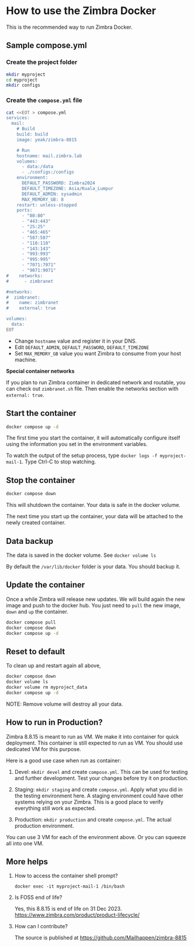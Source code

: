 # How to use the Zimbra Docker

This is the recommended way to run Zimbra Docker.

## Sample compose.yml

### Create the project folder

```bash
mkdir myproject
cd myproject
mkdir configs
```

### Create the `compose.yml` file

```bash
cat <<EOT > compose.yml
services:
  mail:
    # Build
    build: build
    image: yeak/zimbra-8815

    # Run
    hostname: mail.zimbra.lab
    volumes:
      - data:/data
      - ./configs:/configs
    environment:
      DEFAULT_PASSWORD: Zimbra2024
      DEFAULT_TIMEZONE: Asia/Kuala_Lumpur
      DEFAULT_ADMIN: sysadmin
      MAX_MEMORY_GB: 8
    restart: unless-stopped
    ports:
      - "80:80"
      - "443:443"
      - "25:25"
      - "465:465"
      - "587:587"
      - "110:110"
      - "143:143"
      - "993:993"
      - "995:995"
      - "7071:7071"
      - "9071:9071"
#    networks:
#      - zimbranet

#networks:
#  zimbranet:
#    name: zimbranet
#    external: true

volumes:
  data:
EOT
```

- Change `hostname` value and register it in your DNS.
- Edit `DEFAULT_ADMIN`, `DEFAULT_PASSWORD`, `DEFAULT_TIMEZONE`
- Set `MAX_MEMORY_GB` value you want Zimbra to consume from your host machine.

**Special container networks**

If you plan to run Zimbra container in dedicated network and routable, you can check out `zimbranet.sh` file. Then enable the networks section with `external: true`.

## Start the container

```bash
docker compose up -d
```

The first time you start the container, it will automatically configure itself using the information you set in the environment variables.

To watch the output of the setup process, type `docker logs -f myproject-mail-1`. Type Ctrl-C to stop watching.

## Stop the container

```bash
docker compose down
```

This will shutdown the container. Your data is safe in the docker volume.

The next time you start up the container, your data will be attached to the newly created container.

## Data backup

The data is saved in the docker volume. See `docker volume ls`

By default the `/var/lib/docker` folder is your data. You should backup it.

## Update the container

Once a while Zimbra will release new updates. We will build again the new image and push to the docker hub. You just need to `pull` the new image, `down` and `up` the container.

```bash
docker compose pull
docker compose down
docker compose up -d
```

## Reset to default

To clean up and restart again all above,

```bash
docker compose down
docker volume ls
docker volume rm myproject_data
docker compose up -d
```

NOTE: Remove volume will destroy all your data.

## How to run in Production?

Zimbra 8.8.15 is meant to run as VM. We make it into container for quick deployment. This container is still expected to run as VM. You should use dedicated VM for this purpose.

Here is a good use case when run as container:

1. Devel: `mkdir devel` and create `compose.yml`. This can be used for testing and further development. Test your changes before try it on production.

2. Staging: `mkdir staging` and create `compose.yml`. Apply what you did in the testing environment here. A staging environment could have other systems relying on your Zimbra. This is a good place to verify everything still work as expected.

3. Production: `mkdir production` and create `compose.yml`. The actual production environment.

You can use 3 VM for each of the environment above. Or you can squeeze all into one VM.

## More helps

1. How to access the container shell prompt?

   `docker exec -it myproject-mail-1 /bin/bash`

2. Is FOSS end of life?

   Yes, this 8.8.15 is end of life on 31 Dec 2023. https://www.zimbra.com/product/product-lifecycle/

3. How can I contribute?

   The source is published at https://github.com/Mailhappen/zimbra-8815
